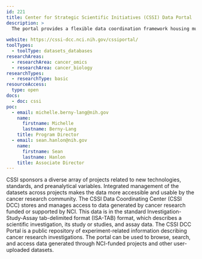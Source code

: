```yaml
---
id: 221
title: Center for Strategic Scientific Initiatives (CSSI) Data Portal
description: >
  The portal provides a flexible data coordination framework housing multiple types of biologic data generated by cancer research supported by CSSI.
  
website: https://cssi-dcc.nci.nih.gov/cssiportal/
toolTypes:
  - toolType: datasets_databases
researchAreas:
  - researchArea: cancer_omics
  - researchArea: cancer_biology 
researchTypes:
  - researchType: basic
resourceAccess:
  type: open
docs:
  - doc: cssi
poc:
  - email: michelle.berny-lang@nih.gov
    name:
      firstname: Michelle
      lastname: Berny-Lang
    title: Program Director
  - email: sean.hanlon@nih.gov
    name:
      firstname: Sean
      lastname: Hanlon
    title: Associate Director
---
```

CSSI sponsors a diverse array of projects related to new technologies, standards, and preanalytical variables. Integrated management of the datasets across projects makes the data more accessible and usable by the cancer research community. The CSSI Data Coordinating Center (CSSI DCC) stores and manages access to data generated by cancer research funded or supported by NCI. This data is in the standard Investigation-Study-Assay tab-delimited format (ISA-TAB) format, which describes a scientific investigation, its study or studies, and assay data. The CSSI DCC Portal is a public repository of experiment-related information describing cancer research investigations. The portal can be used to browse, search, and access data generated through NCI-funded projects and other user-uploaded datasets.
